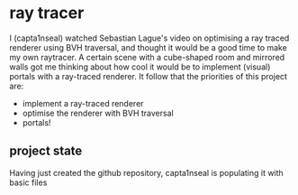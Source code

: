# ray tracer

I (capta1nseal) watched Sebastian Lague's video on optimising a ray traced renderer using BVH traversal, and thought it would be a good time to make my own raytracer.
A certain scene with a cube-shaped room and mirrored walls got me thinking about how cool it would be to implement (visual) portals with a ray-traced renderer.
It follow that the priorities of this project are:
- implement a ray-traced renderer
- optimise the renderer with BVH traversal
- portals!

## project state

Having just created the github repository, capta1nseal is populating it with basic files
